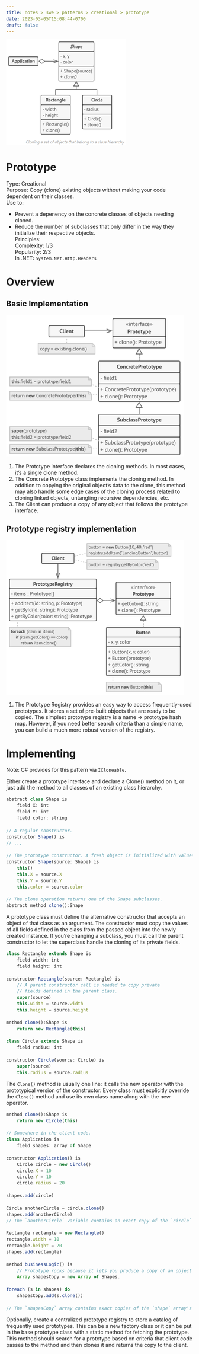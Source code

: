 ```yaml
---
title: notes > swe > patterns > creational > prototype
date: 2023-03-05T15:08:44-0700
draft: false
---
```


<img src="Creational_Prototype-image1.png" style="width:3.375in;height:2.975in" />  

# Prototype
Type: Creational  
Purpose: Copy (clone) existing objects without making your code dependent on their classes.  
Use to:
- Prevent a depenency on the concrete classes of objects needing cloned.
- Reduce the number of subclasses that only differ in the way they initialize their respective objects.  
Principles:  
Complexity: 1/3  
Popularity: 2/3  
In .NET: `System.Net.Http.Headers`  

# Overview
## Basic Implementation
<img src="Creational_Prototype-image2.png" style="width:5in;height:3.99167in" alt="The structure of the Prototype design pattern" />

1.  The Prototype interface declares the cloning methods. In most cases, it’s a single clone method.
2.  The Concrete Prototype class implements the cloning method. In addition to copying the original object’s data to the clone, this method may also handle some edge cases of the cloning process related to cloning linked objects, untangling recursive dependencies, etc.
3.  The Client can produce a copy of any object that follows the prototype interface.

## Prototype registry implementation
<img src="Creational_Prototype-image3.png" style="width:5in;height:4.35in" alt="The prototype registry" />  

1.  The Prototype Registry provides an easy way to access frequently-used prototypes. It stores a set of pre-built objects that are ready to be copied. The simplest prototype registry is a name → prototype hash map. However, if you need better search criteria than a simple name, you can build a much more robust version of the registry.

# Implementing
Note: C# provides for this pattern via `ICloneable`.

Either create a prototype interface and declare a Clone() method on it, or just add the method to all classes of an existing class hierarchy.
```js
abstract class Shape is
    field X: int
    field Y: int
    field color: string

// A regular constructor.
constructor Shape() is
// ...

// The prototype constructor. A fresh object is initialized with values from the existing object.
constructor Shape(source: Shape) is
    this()
    this.X = source.X
    this.Y = source.Y
    this.color = source.color

// The clone operation returns one of the Shape subclasses.
abstract method clone():Shape
```

A prototype class must define the alternative constructor that accepts an object of that class as an argument. The constructor must copy the values of all fields defined in the class from the passed object into the newly created instance. If you’re changing a subclass, you must call the parent constructor to let the superclass handle the cloning of its private fields.
```js
class Rectangle extends Shape is
    field width: int
    field height: int

constructor Rectangle(source: Rectangle) is
    // A parent constructor call is needed to copy private
    // fields defined in the parent class.
    super(source)
    this.width = source.width
    this.height = source.height

method clone():Shape is
    return new Rectangle(this)

class Circle extends Shape is
    field radius: int

constructor Circle(source: Circle) is
    super(source)
    this.radius = source.radius
```

The `Clone()` method is usually one line: it calls the new operator with the prototypical version of the constructor. Every class must explicitly override the `Clone()` method and use its own class name along with the new operator.

```js
method clone():Shape is
    return new Circle(this)

// Somewhere in the client code.
class Application is
    field shapes: array of Shape

constructor Application() is
    Circle circle = new Circle()
    circle.X = 10
    circle.Y = 10
    circle.radius = 20

shapes.add(circle)

Circle anotherCircle = circle.clone()
shapes.add(anotherCircle)
// The `anotherCircle` variable contains an exact copy of the `circle` object.

Rectangle rectangle = new Rectangle()
rectangle.width = 10
rectangle.height = 20
shapes.add(rectangle)

method businessLogic() is
    // Prototype rocks because it lets you produce a copy of an object without knowing anything about its type.
    Array shapesCopy = new Array of Shapes.

foreach (s in shapes) do
    shapesCopy.add(s.clone())

// The `shapesCopy` array contains exact copies of the `shape` array's children.
```
Optionally, create a centralized prototype registry to store a catalog of frequently used prototypes. This can be a new factory class or it can be put in the base prototype class with a static method for fetching the prototype. This method should search for a prototype based on criteria that client code passes to the method and then clones it and returns the copy to the client.

